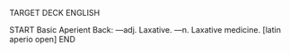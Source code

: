 TARGET DECK
ENGLISH

START
Basic
Aperient
Back: —adj. Laxative. —n. Laxative medicine. [latin aperio open]
END

